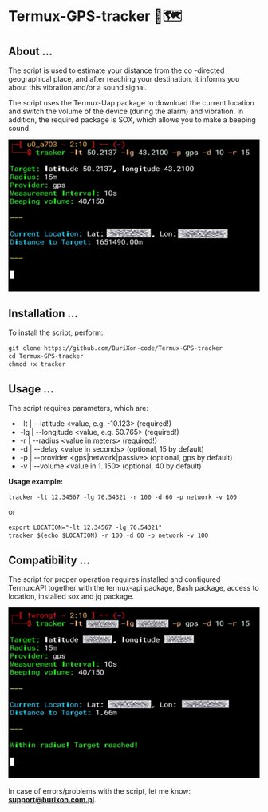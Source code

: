 # Termux-GPS-tracker 📍🗺️
## About ...
The script is used to estimate your distance from the co -directed geographical place, and after reaching your destination, it informs you about this vibration and/or a sound signal.

The script uses the Termux-Uap package to download the current location and switch the volume of the device (during the alarm) and vibration. In addition, the required package is SOX, which allows you to make a beeping sound.

![screenshot](/img1.jpg)

## Installation ...

To install the script, perform:

```
git clone https://github.com/BuriXon-code/Termux-GPS-tracker
cd Termux-GPS-tracker
chmod +x tracker
```

## Usage ...

The script requires parameters, which are:
+ -lt | --latitude \<value, e.g. -10.123\> \(required!\)
+ -lg | --longitude \<value, e.g. 50.765\> \(required!\)
+ -r  | --radius \<value in meters\> \(required!\)
+ -d  | --delay \<value in seconds\> \(optional, 15 by default\)
+ -p  | --provider \<gps|network|passive\> \(optional, gps by default\)
+ -v  | --volume \<value in 1..150\> \(optional, 40 by default\)

**Usage example:**

```
tracker -lt 12.34567 -lg 76.54321 -r 100 -d 60 -p network -v 100
```
or
```
export LOCATION="-lt 12.34567 -lg 76.54321"
tracker $(echo $LOCATION) -r 100 -d 60 -p network -v 100
```

## Compatibility ...

The script for proper operation requires installed and configured Termux:API together with the termux-api package, Bash package, access to location, installed sox and jq package.

![screenshot](/img2.jpg)

In case of errors/problems with the script, let me know: **support@burixon.com.pl**.
